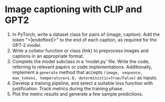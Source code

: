 # Image captioning with CLIP and GPT2

1. In PyTorch, write a dataset class for pairs of (image, caption). Add the token "<|endoftext|>" to the end of each caption, as required for the GPT-2 model.
2. Write a collator function or class (link) to preprocess images and captions in an appropriate format.
3. Complete the model subclass in a 'model.py' file. Write the code, referring to relevant papers or code implementations. Additionally, implement a `generate` method that accepts `(image, sequence, max_tokens, temperature=1.0, deterministic=True/False)` as inputs.
4. Develop a training pipeline, and select a suitable loss function with justification. Track metrics during the training phase.
5. Plot the metric results and generate a few sample predictions.
